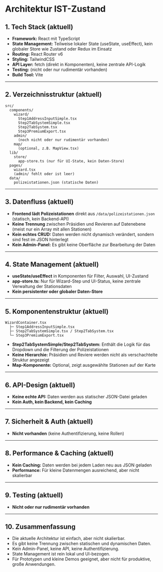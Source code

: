 # Architektur IST-Zustand

## 1. Tech Stack (aktuell)
- **Framework:** React mit TypeScript
- **State Management:** Teilweise lokaler State (useState, useEffect), kein globaler Store wie Zustand oder Redux im Einsatz
- **Routing:** React Router v6
- **Styling:** TailwindCSS
- **API Layer:** fetch (direkt in Komponenten), keine zentrale API-Logik
- **Testing:** (nicht oder nur rudimentär vorhanden)
- **Build Tool:** Vite

---

## 2. Verzeichnisstruktur (aktuell)
```plaintext
src/
  components/
    wizard/
      Step1AddressInputSimple.tsx
      Step2TabSystemSimple.tsx
      Step2TabSystem.tsx
      Step3PremiumExport.tsx
    admin/
      (noch nicht oder nur rudimentär vorhanden)
    map/
      (optional, z.B. MapView.tsx)
  lib/
    store/
      app-store.ts (nur für UI-State, kein Daten-Store)
  pages/
    wizard.tsx
    (admin/ fehlt oder ist leer)
  data/
    polizeistationen.json (statische Daten)
```

---

## 3. Datenfluss (aktuell)
- **Frontend lädt Polizeistationen** direkt aus `/data/polizeistationen.json` (statisch, kein Backend-API)
- **Keine Trennung** zwischen Präsidien und Revieren auf Datenebene (meist nur ein Array mit allen Stationen)
- **Kein echtes CRUD:** Daten werden nicht dynamisch verändert, sondern sind fest im JSON hinterlegt
- **Kein Admin-Panel:** Es gibt keine Oberfläche zur Bearbeitung der Daten

---

## 4. State Management (aktuell)
- **useState/useEffect** in Komponenten für Filter, Auswahl, UI-Zustand
- **app-store.ts:** Nur für Wizard-Step und UI-Status, keine zentrale Verwaltung der Stationsdaten
- **Kein persistenter oder globaler Daten-Store**

---

## 5. Komponentenstruktur (aktuell)
```plaintext
WizardContainer.tsx
  ├─ Step1AddressInputSimple.tsx
  ├─ Step2TabSystemSimple.tsx / Step2TabSystem.tsx
  └─ Step3PremiumExport.tsx
```
- **Step2TabSystemSimple/Step2TabSystem:** Enthält die Logik für das Dropdown und die Filterung der Polizeistationen
- **Keine Hierarchie:** Präsidien und Reviere werden nicht als verschachtelte Struktur angezeigt
- **Map-Komponente:** Optional, zeigt ausgewählte Stationen auf der Karte

---

## 6. API-Design (aktuell)
- **Keine echte API:** Daten werden aus statischer JSON-Datei geladen
- **Kein Auth, kein Backend, kein Caching**

---

## 7. Sicherheit & Auth (aktuell)
- **Nicht vorhanden** (keine Authentifizierung, keine Rollen)

---

## 8. Performance & Caching (aktuell)
- **Kein Caching:** Daten werden bei jedem Laden neu aus JSON geladen
- **Performance:** Für kleine Datenmengen ausreichend, aber nicht skalierbar

---

## 9. Testing (aktuell)
- **Nicht oder nur rudimentär vorhanden**

---

## 10. Zusammenfassung
- Die aktuelle Architektur ist einfach, aber nicht skalierbar.
- Es gibt keine Trennung zwischen statischen und dynamischen Daten.
- Kein Admin-Panel, keine API, keine Authentifizierung.
- State Management ist rein lokal und UI-bezogen.
- Für Prototypen und kleine Demos geeignet, aber nicht für produktive, große Anwendungen. 